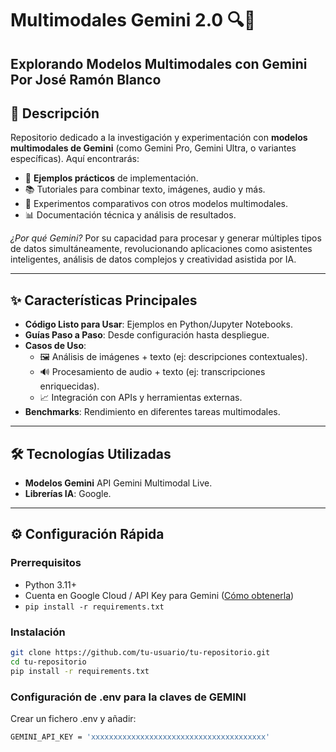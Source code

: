 # Multimodales Gemini 2.0 🔍🧠  
**Explorando Modelos Multimodales con Gemini**  
Por José Ramón Blanco
---

## 📌 Descripción  
Repositorio dedicado a la investigación y experimentación con **modelos multimodales de Gemini** (como Gemini Pro, Gemini Ultra, o variantes específicas). Aquí encontrarás:  
- 🚀 **Ejemplos prácticos** de implementación.  
- 📚 Tutoriales para combinar texto, imágenes, audio y más.  
- 🔬 Experimentos comparativos con otros modelos multimodales.  
- 📊 Documentación técnica y análisis de resultados.  

*¿Por qué Gemini?* Por su capacidad para procesar y generar múltiples tipos de datos simultáneamente, revolucionando aplicaciones como asistentes inteligentes, análisis de datos complejos y creatividad asistida por IA.

---

## ✨ Características Principales  
- **Código Listo para Usar**: Ejemplos en Python/Jupyter Notebooks.  
- **Guías Paso a Paso**: Desde configuración hasta despliegue.  
- **Casos de Uso**:  
  - 🖼️ Análisis de imágenes + texto (ej: descripciones contextuales).  
  - 🔊 Procesamiento de audio + texto (ej: transcripciones enriquecidas).  
  - 📈 Integración con APIs y herramientas externas.  
- **Benchmarks**: Rendimiento en diferentes tareas multimodales.  

---

## 🛠️ Tecnologías Utilizadas  
- **Modelos Gemini** API Gemini Multimodal Live.  
- **Librerías IA**: Google.
---

## ⚙️ Configuración Rápida  

### Prerrequisitos  
- Python 3.11+  
- Cuenta en Google Cloud / API Key para Gemini ([Cómo obtenerla](https://cloud.google.com/))  
- `pip install -r requirements.txt`  

### Instalación  
```bash
git clone https://github.com/tu-usuario/tu-repositorio.git  
cd tu-repositorio  
pip install -r requirements.txt  
```

### Configuración de .env para la claves de GEMINI
Crear un fichero .env y añadir:
```bash
GEMINI_API_KEY = 'xxxxxxxxxxxxxxxxxxxxxxxxxxxxxxxxxxxxxxx'
```           

